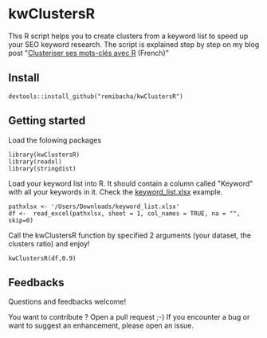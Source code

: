 # kwClustersR
This R script helps you to create clusters from a keyword list to speed up your SEO keyword research.
The script is explained step by step on my blog post "[Clusteriser ses mots-clés avec R](https://remibacha.com/clusteriser-mots-cles/) (French)"

## Install
```
devtools::install_github("remibacha/kwClustersR")
```

## Getting started
Load the folowing packages
```
library(kwClustersR)
library(readxl)
library(stringdist)
```

Load your keyword list into R. It should contain a column called "Keyword" with all your keywords in it. Check the [keyword_list.xlsx](https://github.com/remibacha/kwClustersR/blob/master/keyword_list.xlsx?raw=true) example.


```
pathxlsx <- '/Users/Downloads/keyword_list.xlsx'
df <-  read_excel(pathxlsx, sheet = 1, col_names = TRUE, na = "", skip=0)
```

Call the kwClustersR function by specified 2 arguments (your dataset, the clusters ratio)  and enjoy!
```
kwClustersR(df,0.9)
```

## Feedbacks
Questions and feedbacks welcome!

You want to contribute ? Open a pull request ;-) If you encounter a bug or want to suggest an enhancement, please open an issue.
